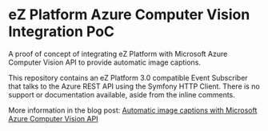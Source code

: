 # eZ Platform Azure Computer Vision Integration PoC
A proof of concept of integrating eZ Platform with Microsoft Azure Computer Vision API to provide automatic image captions.

This repository contains an eZ Platform 3.0 compatible Event Subscriber that talks to the Azure REST API using the Symfony HTTP Client. There is no support or documentation available, aside from the inline comments.

More information in the blog post: <a href="https://ezplatform.com/blog/automatic-image-captions-with-microsoft-azure-computer-vision-api">Automatic image captions with Microsoft Azure Computer Vision API</a>





